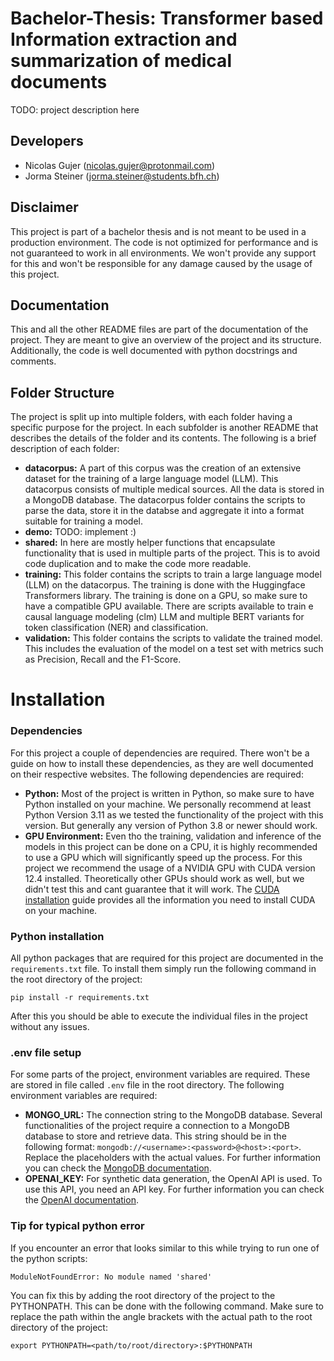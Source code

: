 # Bachelor-Thesis: Transformer based Information extraction and summarization of medical documents
TODO: project description here

## Developers
- Nicolas Gujer ([nicolas.gujer@protonmail.com](mailto:nicolas.gujer@protonmail.com))
- Jorma Steiner ([jorma.steiner@students.bfh.ch](mailto:jorma.steiner@students.bfh.ch))

## Disclaimer
This project is part of a bachelor thesis and is not meant to be used in a production environment. The code is not
optimized for performance and is not guaranteed to work in all environments. We won't provide any support for this
and won't be responsible for any damage caused by the usage of this project.

## Documentation
This and all the other README files are part of the documentation of the project. They are meant to give an overview
of the project and its structure. Additionally, the code is well documented with python docstrings and comments.

## Folder Structure
The project is split up into multiple folders, with each folder having a specific purpose for the project.
In each subfolder is another README that describes the details of the folder and its contents.
The following is a brief description of each folder:
- **datacorpus:** A part of this corpus was the creation of an extensive dataset for the training of a
large language model (LLM). This datacorpus consists of multiple medical sources. All the data is stored in a MongoDB
database. The datacorpus folder contains the scripts to parse the data, store it in the databse and aggregate it
into a format suitable for training a model.
- **demo:** TODO: implement :) 
- **shared:** In here are mostly helper functions that encapsulate functionality that is used in multiple parts of the
project. This is to avoid code duplication and to make the code more readable. 
- **training:** This folder contains the scripts to train a large language model (LLM) on the datacorpus. The training
is done with the Huggingface Transformers library. The training is done on a GPU, so make sure to have a compatible
GPU available. There are scripts available to train e causal language modeling (clm) LLM and multiple BERT variants 
for token classification (NER) and classification.
- **validation:** This folder contains the scripts to validate the trained model. This includes the evaluation of the
model on a test set with metrics such as Precision, Recall and the F1-Score. 

# Installation
### Dependencies
For this project a couple of dependencies are required. There won't be a guide on how to install these dependencies, 
as they are well documented on their respective websites. The following dependencies are required:
- **Python:** Most of the project is written in Python, so make sure to have Python installed on your machine. 
We personally recommend at least Python Version 3.11 as we tested the functionality of the project with this version.
But generally any version of Python 3.8 or newer should work.
- **GPU Environment:** Even tho the training, validation and inference of the models in this project can be done on a CPU,
it is highly recommended to use a GPU which will significantly speed up the process. For this project we recommend
the usage of a NVIDIA GPU with CUDA version 12.4 installed. Theoretically other GPUs should work as well, but we didn't test this
and cant guarantee that it will work. The [CUDA installation](https://docs.nvidia.com/cuda/) guide provides all the 
information you need to install CUDA on your machine.

### Python installation
All python packages that are required for this project are documented in the `requirements.txt` file. To install them
simply run the following command in the root directory of the project:
```shell
pip install -r requirements.txt
```
After this you should be able to execute the individual files in the project without any issues.

### .env file setup
For some parts of the project, environment variables are required. These are stored in file called `.env` file in the 
root directory. The following environment variables are required:
- **MONGO_URL:** The connection string to the MongoDB database. Several functionalities of the project require a 
connection to a MongoDB database to store and retrieve data. This string should be in the following format:
`mongodb://<username>:<password>@<host>:<port>`. Replace the placeholders with the actual values. For further
information you can check the [MongoDB documentation](https://www.mongodb.com/docs/manual/reference/connection-string/).
- **OPENAI_KEY:** For synthetic data generation, the OpenAI API is used. To use this API, you need an API key. 
For further information you can check the [OpenAI documentation](https://platform.openai.com/docs/api-reference).

### Tip for typical python error
If you encounter an error that looks similar to this while trying to run one of the python scripts:
```
ModuleNotFoundError: No module named 'shared'
```
You can fix this by adding the root directory of the project to the PYTHONPATH. This can be done with the following 
command. Make sure to replace the path within the angle brackets with the actual path to the root directory of the
project:
```shell
export PYTHONPATH=<path/to/root/directory>:$PYTHONPATH
```
